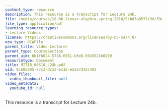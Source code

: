 ```yaml
---
content_type: resource
description: This resource is a transcript for Lecture 24b.
file: /media/courses/18-06-linear-algebra-spring-2010/9cb83a0577c3dc33611be2257d35c403_MIT18_06S10_L24b.pdf
file_type: application/pdf
learning_resource_types:
- Lecture Videos
license: https://creativecommons.org/licenses/by-nc-sa/4.0/
ocw_type: OCWFile
parent_title: Video Lectures
parent_type: CourseSection
parent_uid: 6b1f6624-5736-6951-bfe8-5945521b0299
resourcetype: Document
title: MIT18_06S10_L24b.pdf
uid: 9cb83a05-77c3-dc33-611b-e2257d35c403
video_files:
  video_thumbnail_file: null
video_metadata:
  youtube_id: null
---
```

This resource is a transcript for Lecture 24b.